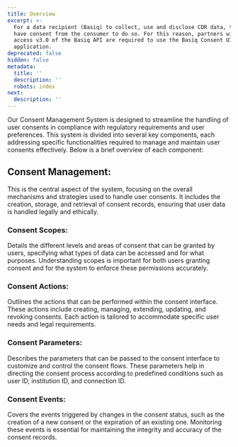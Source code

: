 ```yaml
---
title: Overview
excerpt: >-
  For a data recipient (Basiq) to collect, use and disclose CDR data, they must
  have consent from the consumer to do so. For this reason, partners wishing to
  access v3.0 of the Basiq API are required to use the Basiq Consent UI in their
  application.
deprecated: false
hidden: false
metadata:
  title: ''
  description: ''
  robots: index
next:
  description: ''
---
```

Our Consent Management System is designed to streamline the handling of user consents in compliance with regulatory requirements and user preferences. This system is divided into several key components, each addressing specific functionalities required to manage and maintain user consents effectively. Below is a brief overview of each component:

## Consent Management:

This is the central aspect of the system, focusing on the overall mechanisms and strategies used to handle user consents. It includes the creation, storage, and retrieval of consent records, ensuring that user data is handled legally and ethically.

### Consent Scopes:

Details the different levels and areas of consent that can be granted by users, specifying what types of data can be accessed and for what purposes. Understanding scopes is important for both users granting consent and for the system to enforce these permissions accurately.

### Consent Actions:

Outlines the actions that can be performed within the consent interface. These actions include creating, managing, extending, updating, and revoking consents. Each action is tailored to accommodate specific user needs and legal requirements.

### Consent Parameters:

Describes the parameters that can be passed to the consent interface to customize and control the consent flows. These parameters help in directing the consent process according to predefined conditions such as user ID, institution ID, and connection ID.

### Consent Events:

Covers the events triggered by changes in the consent status, such as the creation of a new consent or the expiration of an existing one. Monitoring these events is essential for maintaining the integrity and accuracy of the consent records.
